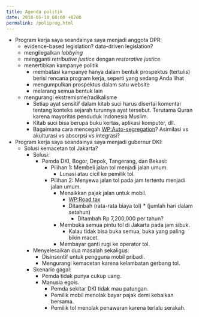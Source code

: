 ```yaml
---
title: Agenda politik
date: 2018-05-18 00:00 +0700
permalink: /poliprog.html
---
```


- Program kerja saya seandainya saya menjadi anggota DPR:
    - evidence-based legislation?
    data-driven legislation?
    - mengilegalkan *lobbying*
    - mengganti *retributive justice* dengan *restorative justice*
    - menertibkan kampanye politik
        - membatasi kampanye hanya dalam bentuk prospektus (tertulis) berisi rencana program kerja, seperti yang sedang Anda lihat
        - mengumpulkan prospektus dalam satu website
        - melarang semua bentuk lain
    - mengurangi ekstremisme/radikalisme
        - Setiap ayat sensitif dalam kitab suci harus disertai komentar tentang konteks sejarah turunnya ayat tersebut.
        Terutama Quran karena mayoritas penduduk Indonesia Muslim.
        - Kitab suci bisa berupa buku kertas, aplikasi komputer, dll.
        - Bagaimana cara mencegah [WP:Auto-segregation](https://en.wikipedia.org/wiki/Auto-segregation)?
        Asimilasi vs akulturasi vs absorpsi vs integrasi?
- Program kerja saya seandainya saya menjadi gubernur DKI:
    - Solusi kemacetan tol Jakarta?
        - Solusi:
            - Pemda DKI, Bogor, Depok, Tangerang, dan Bekasi:
                - Pilihan 1: Membeli jalan tol menjadi jalan umum.
                    - Lunasi atau cicil ke pemilik tol.
                - Pilihan 2: Menyewa jalan tol pada jam tertentu menjadi jalan umum.
                    - Menaikkan pajak jalan untuk mobil.
                        - [WP:Road tax](https://en.wikipedia.org/wiki/Road_tax)
                        - Ditambah (rata-rata biaya tol) * (jumlah hari dalam setahun)
                            - Ditambah Rp 7,200,000 per tahun?
                    - Membuka semua pintu tol di Jakarta pada jam sibuk.
                        - Kalau tidak bisa buka semua, buka yang paling bikin macet.
                    - Membayar ganti rugi ke operator tol.
        - Menyelesaikan dua masalah sekaligus:
            - Disinsentif untuk pengguna mobil pribadi.
            - Mengurangi kemacetan karena kelambatan gerbang tol.
        - Skenario gagal:
            - Pemda tidak punya cukup uang.
            - Manusia egois.
                - Pemda sekitar DKI tidak mau patungan.
                - Pemilik mobil menolak bayar pajak demi kebaikan bersama.
                - Pemilik tol menolak penawaran karena terlalu serakah.
